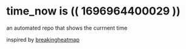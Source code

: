 # time_now is (( 1696964400029 ))

an automated repo that shows the currnent time

inspired by [breakingheatmap](https://github.com/breakingheatmap/breakingheatmap)
